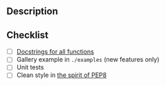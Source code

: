 ## Description

<!-- Choose one of the following prefixes for the title of your PR:

     [ENH] for enhancements
     [FIX] for bug fixes
     [TST] for new or updated tests
     [DOC] for new or updated documentation
     [STY] for stylistic changes
     [REF] for refactoring existing code

     If your PR is not yet ready to be merged, click on the dropdown arrow next to the
     "Create pull request" button and choose "Create draft pull request" instead.
     This will put your PR in draft state and block merging until you change the status
     of the PR to "Ready for review".

     If this is a bug-fix or enhancement, state the issue # it closes.
     If this is a new feature, reference what paper it implements.
-->

## Checklist

<!-- It's fine to submit PRs which are a work in progress!
     But before they are merged, all PRs should provide: -->
- [ ] [Docstrings for all functions](https://github.com/numpy/numpy/blob/master/doc/example.py)
- [ ] Gallery example in `./examples` (new features only)
- [ ] Unit tests
- [ ] Clean style in [the spirit of PEP8](https://www.python.org/dev/peps/pep-0008/)

<!-- For detailed information on these and other aspects, see the contribution guidelines:
     https://pulse2percept.readthedocs.io/en/latest/developers/contributing.html -->
